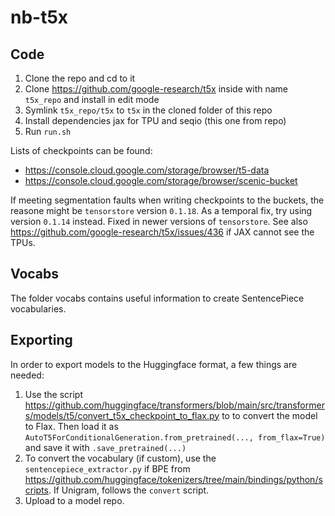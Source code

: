 # nb-t5x

## Code

1. Clone the repo and cd to it
2. Clone https://github.com/google-research/t5x inside with name `t5x_repo` and install in edit mode
3. Symlink `t5x_repo/t5x` to `t5x` in the cloned folder of this repo
3. Install dependencies jax for TPU and seqio (this one from repo)
4. Run `run.sh`

Lists of checkpoints can be found:
- https://console.cloud.google.com/storage/browser/t5-data
- https://console.cloud.google.com/storage/browser/scenic-bucket

If meeting segmentation faults when writing checkpoints to the buckets, the reasone might be `tensorstore` version `0.1.18`. As a temporal fix, try using version `0.1.14` instead. Fixed in newer versions of `tensorstore`. See also https://github.com/google-research/t5x/issues/436 if JAX cannot see the TPUs.

## Vocabs
The folder vocabs contains useful information to create SentencePiece vocabularies.

## Exporting

In order to export models to the Huggingface format, a few things are needed:

1. Use the script https://github.com/huggingface/transformers/blob/main/src/transformers/models/t5/convert_t5x_checkpoint_to_flax.py to to convert the model to Flax. Then load it as `AutoT5ForConditionalGeneration.from_pretrained(..., from_flax=True)` and save it with `.save_pretrained(...)`
2. To convert the vocabulary (if custom), use the `sentencepiece_extractor.py` if BPE from https://github.com/huggingface/tokenizers/tree/main/bindings/python/scripts. If Unigram, follows the `convert` script.
3. Upload to a model repo.
